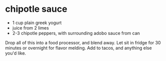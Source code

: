chipotle sauce
==============

* 1 cup plain greek yogurt
* juice from 2 limes
* 2-3 chipotle peppers, with surrounding adobo sauce from can

Drop all of this into a food processor, and blend away. Let sit in fridge for 30 minutes or overnight for flavor melding. Add to tacos, and anything else you'd like.
